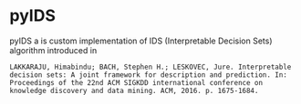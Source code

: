 # pyIDS

pyIDS a is custom implementation of IDS (Interpretable Decision Sets) algorithm introduced in

```LAKKARAJU, Himabindu; BACH, Stephen H.; LESKOVEC, Jure. Interpretable decision sets: A joint framework for description and prediction. In: Proceedings of the 22nd ACM SIGKDD international conference on knowledge discovery and data mining. ACM, 2016. p. 1675-1684.```
